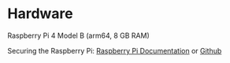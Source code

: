 # Hardware

Raspberry Pi 4 Model B (arm64, 8 GB RAM)

Securing the Raspberry Pi:
[Raspberry Pi Documentation](https://www.raspberrypi.com/documentation/computers/configuration.html#securing-your-raspberry-pi)
or [Github](https://github.com/raspberrypi/documentation/blob/develop/documentation/asciidoc/computers/configuration/securing-the-raspberry-pi.adoc)
